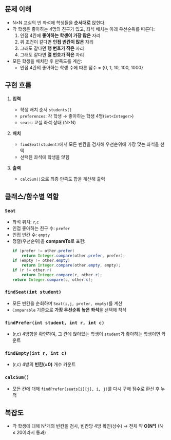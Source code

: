 ## 문제 이해

* N×N 교실의 빈 좌석에 학생들을 **순서대로** 앉힌다.
* 각 학생은 좋아하는 4명의 친구가 있고, 좌석 배치는 아래 우선순위를 따른다:
  1. 인접 4칸에 **좋아하는 학생이 가장 많은** 자리
  2. 위 조건이 같다면 **인접 빈칸이 많은** 자리
  3. 그래도 같다면 **행 번호가 작은** 자리
  4. 그래도 같다면 **열 번호가 작은** 자리
* 모든 학생을 배치한 후 만족도를 계산:  
  * 인접 4칸의 좋아하는 학생 수에 따른 점수 = {0, 1, 10, 100, 1000}

## 구현 흐름

1. **입력**  
   * 학생 배치 순서 `students[]`
   * `preferences`: 각 학생 → 좋아하는 학생 4명(`Set<Integer>`)
   * `seats`: 교실 좌석 상태 (N×N)

2. **배치**  
   * `findSeat(student)`에서 모든 빈칸을 검사해 우선순위에 가장 맞는 좌석을 선택
   * 선택된 좌석에 학생을 앉힘

3. **출력**  
   * `calcSum()`으로 최종 만족도 합을 계산해 출력

## 클래스/함수별 역할
### `Seat`
* 좌석 위치: `r`,`c`
* 인접 좋아하는 친구 수: `prefer`
* 인접 빈칸 수: `empty`
* 정렬(우선순위)을 **compareTo**로 표현:
  ```java
  if (prefer != other.prefer)
      return Integer.compare(other.prefer, prefer);
  if (empty != other.empty)
      return Integer.compare(other.empty, empty);
  if (r != other.r)
      return Integer.compare(r, other.r);
  return Integer.compare(c, other.c);
  ```

### `findSeat(int student)`
* 모든 빈칸을 순회하며 `Seat(i,j, prefer, empty)`를 계산
* `Comparable` 기준으로 **가장 우선순위 높은 좌석**을 선택해 착석

### `findPrefer(int student, int r, int c)`
* (r,c) 4방향을 확인하여, 그 칸에 앉아있는 학생이 `student`가 좋아하는 학생이면 카운트

### `findEmpty(int r, int c)`
* (r,c) 4방의 **빈칸(=0)** 개수 카운트

### `calcSum()`
* 모든 칸에 대해 `findPrefer(seats[i][j], i, j)`를 다시 구해 점수로 환산 후 누적

## 복잡도
* 각 학생에 대해 N²개의 빈칸을 검사, 빈칸당 4방 확인(상수)
  → 전체 약 **O(N⁴)** (N ≤ 20이라서 통과)

